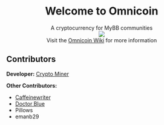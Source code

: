 <div align="center"><h1>Welcome to <b>Omnicoin</b></h1></div>

<div align="center">A cryptocurrency for MyBB communities</div>


<div align="center"><img src="https://encrypted-tbn3.gstatic.com/images?q=tbn:ANd9GcT5cGH94w6MbLPaBojOdBAVmPM9pbqJm3LIn2gNd4tPKd1F8qbgmg" /></div>

<div align="center">Visit the <a href="https://github.com/Omnicoin-Project/Omnicoin/wiki">Omnicoin Wiki</a> for more information</div>

## Contributors
**Developer:** [Crypto Miner](http://www.hackforums.net/member.php?action=profile&uid=1302310)

**Other Contributors:**
- [Caffeinewriter](http://brandonanzaldi.com/)
- [Doctor Blue](http://www.hackforums.net/member.php?action=profile&uid=1439038)
- Pillows
- emanb29
